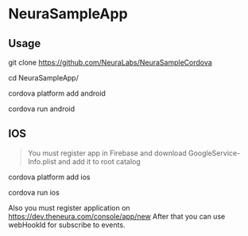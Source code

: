# NeuraSampleApp

## Usage

git clone https://github.com/NeuraLabs/NeuraSampleCordova

cd NeuraSampleApp/

cordova platform add android

cordova run android

## IOS

> You must register app in Firebase and download GoogleService-Info.plist and add it to root catalog

cordova platform add ios

cordova run ios

Also you must register application on https://dev.theneura.com/console/app/new 
After that you can use webHookId for subscribe to events.

